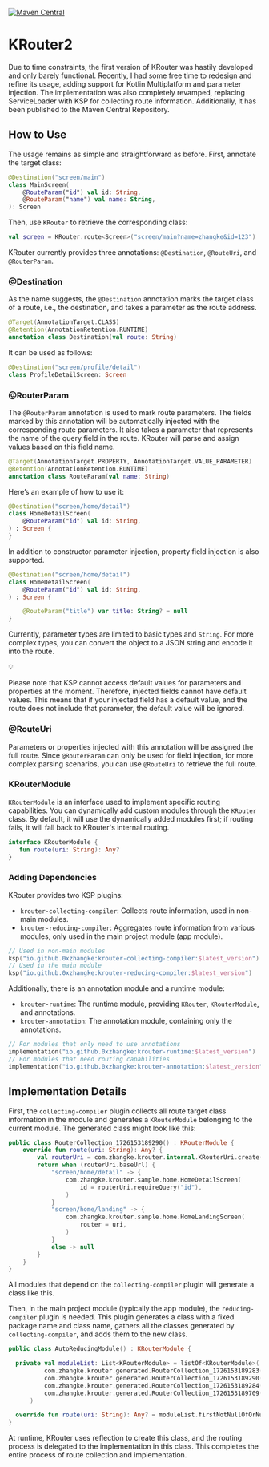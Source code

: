 [![Maven Central](https://img.shields.io/maven-central/v/io.github.0xzhangke/krouter-runtime)](https://central.sonatype.com/artifact/io.github.0xzhangke/krouter-runtime)

# KRouter2

Due to time constraints, the first version of KRouter was hastily developed and only barely functional. Recently, I had some free time to redesign and refine its usage, adding support for Kotlin Multiplatform and parameter injection. The implementation was also completely revamped, replacing ServiceLoader with KSP for collecting route information. Additionally, it has been published to the Maven Central Repository.

## How to Use

The usage remains as simple and straightforward as before. First, annotate the target class:

```kotlin
@Destination("screen/main")
class MainScreen(
    @RouteParam("id") val id: String,
    @RouteParam("name") val name: String,
): Screen
```

Then, use `KRouter` to retrieve the corresponding class:

```kotlin
val screen = KRouter.route<Screen>("screen/main?name=zhangke&id=123")
```

KRouter currently provides three annotations: `@Destination`, `@RouteUri`, and `@RouterParam`.

### @Destination

As the name suggests, the `@Destination` annotation marks the target class of a route, i.e., the destination, and takes a parameter as the route address.

```kotlin
@Target(AnnotationTarget.CLASS)
@Retention(AnnotationRetention.RUNTIME)
annotation class Destination(val route: String)
```

It can be used as follows:

```kotlin
@Destination("screen/profile/detail")
class ProfileDetailScreen: Screen
```

### @RouterParam

The `@RouterParam` annotation is used to mark route parameters. The fields marked by this annotation will be automatically injected with the corresponding route parameters. It also takes a parameter that represents the name of the query field in the route. KRouter will parse and assign values based on this field name.

```kotlin
@Target(AnnotationTarget.PROPERTY, AnnotationTarget.VALUE_PARAMETER)
@Retention(AnnotationRetention.RUNTIME)
annotation class RouteParam(val name: String)
```

Here’s an example of how to use it:

```kotlin
@Destination("screen/home/detail")
class HomeDetailScreen(
    @RouteParam("id") val id: String,
) : Screen {
}
```

In addition to constructor parameter injection, property field injection is also supported.

```kotlin
@Destination("screen/home/detail")
class HomeDetailScreen(
    @RouteParam("id") val id: String,
) : Screen {

    @RouteParam("title") var title: String? = null
}
```

Currently, parameter types are limited to basic types and `String`. For more complex types, you can convert the object to a JSON string and encode it into the route.

<aside>
💡

Please note that KSP cannot access default values for parameters and properties at the moment. Therefore, injected fields cannot have default values. This means that if your injected field has a default value, and the route does not include that parameter, the default value will be ignored.

</aside>

### @RouteUri

Parameters or properties injected with this annotation will be assigned the full route. Since `@RouterParam` can only be used for field injection, for more complex parsing scenarios, you can use `@RouteUri` to retrieve the full route.

### KRouterModule

`KRouterModule` is an interface used to implement specific routing capabilities. You can dynamically add custom modules through the `KRouter` class. By default, it will use the dynamically added modules first; if routing fails, it will fall back to KRouter's internal routing.

```kotlin
interface KRouterModule {
   fun route(uri: String): Any?
}
```

### Adding Dependencies

KRouter provides two KSP plugins:

- `krouter-collecting-compiler`: Collects route information, used in non-main modules.
- `krouter-reducing-compiler`: Aggregates route information from various modules, only used in the main project module (app module).

```kotlin
// Used in non-main modules
ksp("io.github.0xzhangke:krouter-collecting-compiler:$latest_version")
// Used in the main module
ksp("io.github.0xzhangke:krouter-reducing-compiler:$latest_version")
```

Additionally, there is an annotation module and a runtime module:

- `krouter-runtime`: The runtime module, providing `KRouter`, `KRouterModule`, and annotations.
- `krouter-annotation`: The annotation module, containing only the annotations.

```kotlin
// For modules that only need to use annotations
implementation("io.github.0xzhangke:krouter-runtime:$latest_version")
// For modules that need routing capabilities
implementation("io.github.0xzhangke:krouter-annotation:$latest_version")
```

## Implementation Details

First, the `collecting-compiler` plugin collects all route target class information in the module and generates a `KRouterModule` belonging to the current module. The generated class might look like this:

```kotlin
public class RouterCollection_1726153189290() : KRouterModule {
    override fun route(uri: String): Any? {
        val routerUri = com.zhangke.krouter.internal.KRouterUri.create(uri)
        return when (routerUri.baseUrl) {
            "screen/home/detail" -> {
                com.zhangke.krouter.sample.home.HomeDetailScreen(
                    id = routerUri.requireQuery("id"),
                )
            }
            "screen/home/landing" -> {
                com.zhangke.krouter.sample.home.HomeLandingScreen(
                    router = uri,
                )
            }
            else -> null
        }
    }
}
```

All modules that depend on the `collecting-compiler` plugin will generate a class like this.

Then, in the main project module (typically the app module), the `reducing-compiler` plugin is needed. This plugin generates a class with a fixed package name and class name, gathers all the classes generated by `collecting-compiler`, and adds them to the new class.

```kotlin
public class AutoReducingModule() : KRouterModule {

  private val moduleList: List<KRouterModule> = listOf<KRouterModule>(
          com.zhangke.krouter.generated.RouterCollection_1726153189283(),
          com.zhangke.krouter.generated.RouterCollection_1726153189290(),
          com.zhangke.krouter.generated.RouterCollection_1726153189284(),
          com.zhangke.krouter.generated.RouterCollection_1726153189709()
      )

  override fun route(uri: String): Any? = moduleList.firstNotNullOfOrNull { it.route(uri) }
}
```

At runtime, KRouter uses reflection to create this class, and the routing process is delegated to the implementation in this class. This completes the entire process of route collection and implementation.
